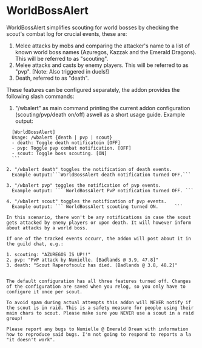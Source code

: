 WorldBossAlert
==============

WorldBossAlert simplifies scouting for world bosses by checking the scout's combat log for crucial events, these are:

1. Melee attacks by mobs and comparing the attacker's name to a list of known world boss names (Azuregos, Kazzak and the Emerald Dragons). This will be referred to as "scouting".
2. Melee attacks and casts by enemy players. This will be referred to as "pvp". [Note: Also triggered in duels!]
3. Death, referred to as "death".

These features can be configured separately, the addon provides the following slash commands:

1. "/wbalert" as main command printing the current addon configuration (scouting/pvp/death on/off) aswell as a short usage guide.
	Example output:
  ```
	[WorldBossAlert]
	Usage: /wbalert {death | pvp | scout}
	- death: Toggle death notificatoin [OFF]
	- pvp: Toggle pvp combat notification. [OFF]
	- scout: Toggle boss scouting. [ON]
	```

2. "/wbalert death" toggles the notification of death events.
	Example output:```WorldBossAlert death notification turned OFF.```

3. "/wbalert pvp" toggles the notification of pvp events.
	Example output:	```	WorldBossAlert PvP notification turned OFF.	```
	
4. "/wbalert scout" toggles the notification of pvp events.
	Example output:	```	WorldBossAlert scouting turned ON.		```

In this scenario, there won't be any notifications in case the scout gets attacked by enemy players or upon death. It will however inform about attacks by a world boss.

If one of the tracked events occurr, the addon will post about it in the guild chat, e.g.:

1. scouting: "AZUREGOS IS UP!!"
2. pvp: "PvP attack by Numielle. [Badlands @ 3.9, 47.8]"
3. death: "Scout Raperofsoulz has died. [Badlands @ 3.8, 48.2]"


The default configuration has all three features turned off. Changes of the configuration are saved when you relog, so you only have to configure it once per scout. 

To avoid spam during actual attempts this addon will NEVER notify if the scout is in raid. This is a safety measure for people using their main chars to scout. Please make sure you NEVER use a scout in a raid group!

Please report any bugs to Numielle @ Emerald Dream with information how to reproduce said bugs. I'm not going to respond to reports a la "it doesn't work". 

